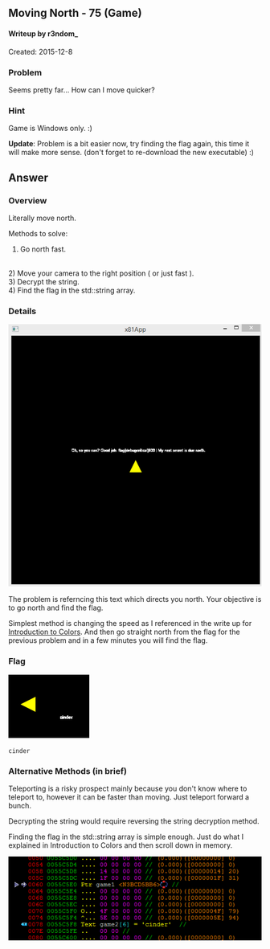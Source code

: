 ## Moving North - 75 (Game) ##
#### Writeup by r3ndom_ #####
Created: 2015-12-8

### Problem ###
Seems pretty far... How can I move quicker?

### Hint ###
Game is Windows only. :)

**Update**: Problem is a bit easier now, try finding the flag again, this time it will make more sense. (don't forget to re-download the new executable) :)

## Answer ##

### Overview ###
Literally move north.

Methods to solve:
<br/>
1) Go north fast.
<br/>
2) Move your camera to the right position ( or just fast ).
<br/>
3) Decrypt the string.
<br/>
4) Find the flag in the std::string array.

### Details ###

![](images/game1flag.PNG)

The problem is referncing this text which directs you north. Your objective is to go north and find the flag.

Simplest method is changing the speed as I referenced in the write up for [Introduction to Colors](). And then go straight north from the flag for the previous problem and in a few minutes you will find the flag.

### Flag ###

![](images/game2_1.PNG)

    cinder

### Alternative Methods (in brief) ###

Teleporting is a risky prospect mainly because you don't know where to teleport to, however it can be faster than moving. Just teleport forward a bunch.

Decrypting the string would require reversing the string decryption method. 

Finding the flag in the std::string array is simple enough. Just do what I explained in Introduction to Colors and then scroll down in memory.

![](images/game2_arr.PNG)
